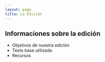 ```yaml
---
layout: page
title: La Edición
---
```


## Informaciones sobre la edición 

- Objetivos de nuestra edición
- Texto base utilizado
- Recursos